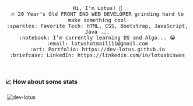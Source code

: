 

<p align="center">
  <samp>
    Hi, I'm Lotus! 👋 <br>
    🔥 20 Year's Old FRONT END WEB DEVELOPER  grinding hard to make something cool  <br>
    :sparkles: Favorite Tech: HTML, CSS, Bootstrap, JavaScript, Java ... <br>
    :notebook: I’m currently learning DS and Algo... 😭  <br>
    :email:	lotushotmail111@gmail.com <br>
    :art: Portfolio: https://dev-lotus.github.io <br>
    :briefcase: LinkedIn: https://linkedin.com/in/lotusbiswas <br>
  </samp>
</p>

<br>

### 📈 How about some stats
<div align="left">&nbsp;<img align="center" src="https://github-readme-stats.vercel.app/api?username=dev-lotus&show_icons=true" alt="dev-lotus" /></div>
<br/>

